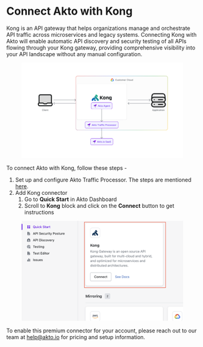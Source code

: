 # Connect Akto with Kong

Kong is an API gateway that helps organizations manage and orchestrate API traffic across microservices and legacy systems. Connecting Kong with Akto will enable automatic API discovery and security testing of all APIs flowing through your Kong gateway, providing comprehensive visibility into your API landscape without any manual configuration.

<figure><img src="../../.gitbook/assets/image (9).png" alt=""><figcaption></figcaption></figure>

To connect Akto with Kong, follow these steps -

1. Set up and configure Akto Traffic Processor. The steps are mentioned [here](https://docs.akto.io/getting-started/traffic-processor/hybrid-saas).
2. Add Kong connector
   1. Go to **Quick Start** in Akto Dashboard
   2. Scroll to **Kong** block and click on the **Connect** button to get instructions

<figure><img src="../../.gitbook/assets/image (43).png" alt=""><figcaption></figcaption></figure>

To enable this premium connector for your account, please reach out to our team at [help@akto.io](mailto:help@akto.io) for pricing and setup information.
